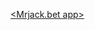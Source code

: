 <a href= "https://spotify-apk.co/"><Spotify mod apk>
<a href= "https://mrjackbetapp.online/"><Mrjack.bet app>
